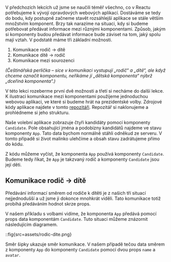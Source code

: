 V předchozích lekcích už jsme se naučili téměř všechno, co v Reactu potřebujeme k vývojí opravdových webových aplikací. Dostáváme se tedy do bodu, kdy postupně začneme stavět rozsáhlejší aplikace se stále větším množstvím komponent. Brzy tak narazíme na situaci, kdy si budeme potřebovat předávat informace mezi různými komponentami. Způsob, jakým si komponenty budou předávat informace bude záviset na tom, jaký spolu mají vztah. V podstatě máme tři základní možnosti.

1. Komunikace rodič → dítě
1. Komunikace dítě → rodič
1. Komunikace mezi sourozenci

*(Češtinářská perlička – sice v komunikaci vystupují „rodič“ a „dítě“, ale když chceme označit komponentu, neříkáme jí „dětská komponenta“ nýbrž „dceřiná komponenta“.)*

V této lekci rozeberme první dvě možnosti a třetí si necháme do další lekce. K ilustraci komunikace mezi komponentami použijeme jednoduchou webovou aplikaci, ve které si budeme hrát na prezidentské volby. Zdrojové kódy aplikace najdete v tomto [repozitáři](https://github.com/Czechitas-podklady-WEB/volby). Repozitář si naklonujeme a prohlédneme si jeho strukturu.

Naše volební aplikace zobrazuje čtyři kandidáty pomocí komponenty `Candidate`. Pole obsahující jména a podobizny kandidátů najdeme ve stavu komponenty `App`. Tato data bychom normálně stáhli odněkud ze serveru. V tomto případě si život malinko ulehčíme a obsah stavu zadrátujeme přímo do kódu.

Z kódu můžeme vyčíst, že komponenta `App` používá komponenty `Candidate`. Budeme tedy říkat, že `App` je takzvaný rodič a komponenty `Candidate` jsou její děti.

## Komunikace rodič → dítě

Předávání informací směrem od rodiče k dítěti je z našich tří situací nejjednodušší a už jsme ji dokonce mnohkrát viděli. Tato komunikace totiž probíhá předáváním hodnot skrze props.

V našem příkladu s volbami vidíme, že komponenta `App` předává pomocí props data komponentám `Candidate`. Tuto situaci můžeme znázornit následujícím diagramem.

::fig{src=assets/rodic-dite.png}

Směr šipky ukazuje směr komunikace. V našem případě tečou data směrem z komponenty `App` do komponenty `Candidate` pomocí dvou props `name` a `avatar`.
